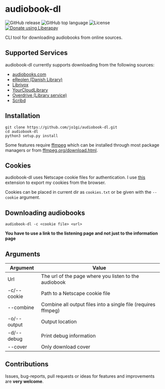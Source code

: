 # audiobook-dl
![GitHub release](https://img.shields.io/github/v/release/jo1gi/audiobook-dl)
![GitHub top language](https://img.shields.io/github/languages/top/jo1gi/audiobook-dl)
![License](https://img.shields.io/github/license/jo1gi/audiobook-dl)
[![Donate using Liberapay](https://img.shields.io/badge/BuyMeACoffee-donate-yellow?logo=buymeacoffee)](https://buymeacoffee.com/joakimholm)

CLI tool for downloading audiobooks from online sources.

## Supported Services
audiobook-dl currently supports downloading from the following sources:
- [audiobooks.com](https://audiobooks.com)
- [eReolen (Danish Library)](https://ereolen.dk)
- [Librivox](https://librivox.org)
- [YourCloudLibrary](https://www.yourcloudlibrary.com/)
- [Overdrive (Library service)](https://www.overdrive.com/)
- [Scribd](https://scribd.com)

## Installation
```shell
git clone https://github.com/jo1gi/audiobook-dl.git
cd audiobook-dl
python3 setup.py install
```

Some features require [ffmpeg](https://ffmpeg.org/) which can be installed
through most package managers or from [ffmpeg.org/download.html](https://ffmpeg.org/download.html).

## Cookies
audiobook-dl uses Netscape cookie files for authentication. I use
[this](https://github.com/rotemdan/ExportCookies) extension to export my cookies
from the browser.

Cookies can be placed in current dir as `cookies.txt` or be given with the
`--cookie` argument.

## Downloading audiobooks
```shell
audiobook-dl -c <cookie file> <url>
```
**You have to use a link to the listening page and not just to the information
page**

## Arguments

| Argument    | Value                                                         |
|-------------|---------------------------------------------------------------|
| Url         | The url of the page where you listen to the audiobook         |
| -c/--cookie | Path to a Netscape cookie file                                |
| --combine   | Combine all output files into a single file (requires ffmpeg) |
| -o/--output | Output location                                               |
| -d/--debug  | Print debug information                                       |
| --cover     | Only download cover                                           |

## Contributions
Issues, bug-reports, pull requests or ideas for features and improvements are
**very welcome**.

